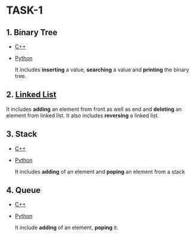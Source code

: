 # TASK-1
## 1. Binary Tree
* [C++](https://github.com/TECHNOCRATSROBOTICS/ROBOCON_2018/blob/master/Computer%20Science/Hardik%20Ahuja/Task%201/binary_tree.cpp)
* [Python](https://github.com/TECHNOCRATSROBOTICS/ROBOCON_2018/blob/master/Computer%20Science/Hardik%20Ahuja/Task%201/binary_tree.py)   

   It includes **inserting** a value, **searching** a value and **printing** the binary tree.
## 2. [Linked List](https://github.com/TECHNOCRATSROBOTICS/ROBOCON_2018/blob/master/Computer%20Science/Hardik%20Ahuja/Task%201/linked_list.cpp)

   It includes **adding** an element from front as well as end and **deleting** an element from linked list. It also includes  **reversing** a linked list.
## 3. Stack
* [C++](https://github.com/TECHNOCRATSROBOTICS/ROBOCON_2018/blob/master/Computer%20Science/Hardik%20Ahuja/Task%201/stack.cpp)
* [Python](https://github.com/TECHNOCRATSROBOTICS/ROBOCON_2018/blob/master/Computer%20Science/Hardik%20Ahuja/Task%201/stack.py) 

   It includes **adding** of an element and **poping** an element from a stack
## 4. Queue
* [C++](https://github.com/TECHNOCRATSROBOTICS/ROBOCON_2018/blob/master/Computer%20Science/Hardik%20Ahuja/Task%201/queue.cpp)
* [Python](https://github.com/TECHNOCRATSROBOTICS/ROBOCON_2018/blob/master/Computer%20Science/Hardik%20Ahuja/Task%201/queue.py) 

   It include **adding** of an element, **poping** it.

